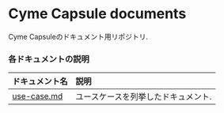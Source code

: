 # Cyme Capsule documents
Cyme Capsuleのドキュメント用リポジトリ.

### 各ドキュメントの説明

|ドキュメント名|説明|
|:--|:--|
|[use-case.md](./use-case.md)|ユースケースを列挙したドキュメント.|